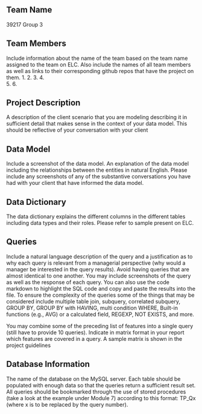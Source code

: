 
## Team Name

39217 Group 3	
## Team Members
Include information about the name of the team based on the team name assigned to the team on
ELC. Also include the names of all team members as well as links to their corresponding github
repos that have the project on them.
1. 
2. 
3. 
4.  
5. 
6. 
## Project Description

A description of the client scenario that you are modeling describing it in sufficient detail that
makes sense in the context of your data model. This should be reflective of your conversation
with your client
## Data Model

Include a screenshot of the data model. An explanation of the data model including the
relationships between the entities in natural English. Please include any screenshots of any of
the substantive conversations you have had with your client that have informed the data model.
## Data Dictionary
The data dictionary explains the different columns in the different tables including data types and
their roles. Please refer to sample present on ELC.
## Queries
Include a natural language description of the query and a justification as to why each query is
relevant from a managerial perspective (why would a manager be interested in the query results).
Avoid having queries that are almost identical to one another. You may include screenshots of the
query as well as the response of each query. You can also use the code markdown to highlight the
SQL code and copy and paste the results into the file.
To ensure the complexity of the queries some of the things that may be considered include
multiple table join, subquery, correlated subquery, GROUP BY, GROUP BY with HAVING,
multi condition WHERE, Built-in functions (e.g., AVG) or a calculated field, REGEXP, NOT
EXISTS, and more.

You may combine some of the preceding list of features into a single query (still have to provide
10 queries). Indicate in matrix format in your report which features are covered in a query. A
sample matrix is shown in the project guidelines
## Database Information
The name of the database on the MySQL server. Each table should be populated with enough
data so that the queries return a sufficient result set. All queries should be bookmarked through
the use of stored procedures (take a look at the example under Module 7) according to this
format: TP_Qx (where x is to be replaced by the query number).